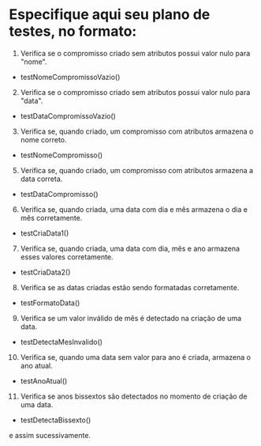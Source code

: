 # Especifique aqui seu plano de testes, no formato:

1. Verifica se o compromisso criado sem atributos possui valor nulo para "nome".
  - testNomeCompromissoVazio()
2. Verifica se o compromisso criado sem atributos possui valor nulo para "data".
  - testDataCompromissoVazio()
3. Verifica se, quando criado, um compromisso com atributos armazena o nome correto.
  - testNomeCompromisso()
5. Verifica se, quando criado, um compromisso com atributos armazena a data correta.
  - testDataCompromisso()
6. Verifica se, quando criada, uma data com dia e mês armazena o dia e mês corretamente.
  - testCriaData1()
7. Verifica se, quando criada, uma data com dia, mês e ano armazena esses valores corretamente.
  - testCriaData2()
8. Verifica se as datas criadas estão sendo formatadas corretamente.
  - testFormatoData()
9. Verifica se um valor inválido de mês é detectado na criação de uma data.
  - testDetectaMesInvalido()
10. Verifica se, quando uma data sem valor para ano é criada, armazena o ano atual. 
  - testAnoAtual()
11. Verifica se anos bissextos são detectados no momento de criação de uma data.
  - testDetectaBissexto()

e assim sucessivamente.

